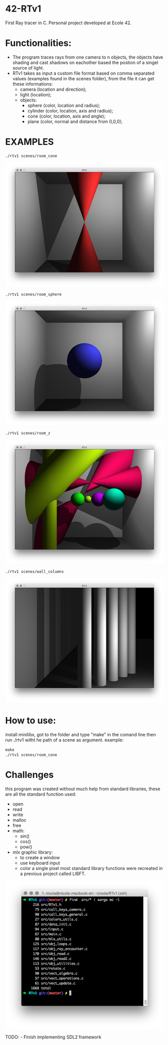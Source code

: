 # 42-RTv1
First Ray tracer in C. Personal project developed at Ecole 42.

# Functionalities:
- The program traces rays from one camera to n objects, the objects have shading and cast shadows on eachother based the postion of a singel source of light.
- RTv1 takes as input a custom file format based on comma separated values (examples found in the scenes folder), from the file it can get these informations:
	- camera (location and direction);
	- light (location);
	- objects:
		- sphere (color, location and radius);
		- cylinder (color, location, axis and radius);
		- cone (color, location, axis and angle);
		- plane (color, normal and distance from 0,0,0);

# EXAMPLES
```
./rtv1 scenes/room_cone
```
![room_cone](imgs/room_cone.png)
```
./rtv1 scenes/room_sphere
```
![room sphere](imgs/room_sphere.png)
```
./rtv1 scenes/room_z
```
![room z](imgs/room_z.png)
```
./rtv1 scenes/wall_columns
```
![wall columns](imgs/wall_columns.png)

# How to use:
install minilibx, got to the folder and type "make" in the comand line then run ./rtv1 witht he path of a scene as argument.
example:
```
make
./rtv1 scenes/room_cone
```

# Challenges
this program was created without much help from standard libraries, these are all the standard function used:
- open
- read
- write
- malloc
- free
- math:
	- sin()
	- cos()
	- pow()
- mlx graphic library:
	- to create a window
	- use keyboard input
	- color a single pixel
most standard library functions were recreated in a previous project called LIBFT.

![lines of code](imgs/lines.png)

TODO:
	- Finish implementing SDL2 framework
	
